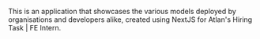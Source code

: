 This is an application that showcases the various models deployed by organisations and developers alike, created using NextJS for Atlan's Hiring Task | FE Intern.

